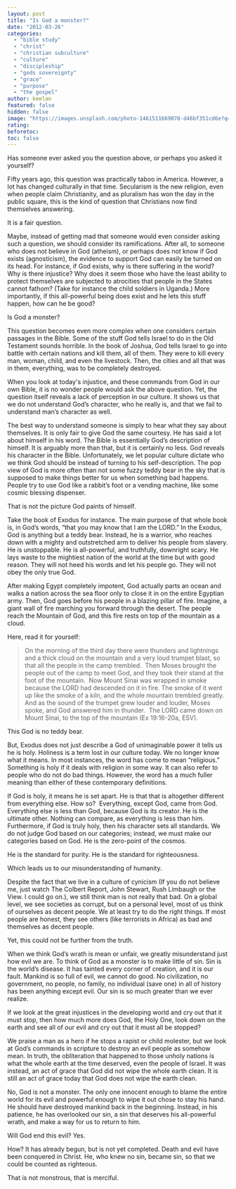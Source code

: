```yaml
---
layout: post
title: "Is God a monster?"
date: "2012-03-26"
categories: 
  - "bible study"
  - "christ"
  - "christian subculture"
  - "culture"
  - "discipleship"
  - "gods sovereignty"
  - "grace"
  - "purpose"
  - "the gospel"
author: keelan
featured: false
hidden: false
image: "https://images.unsplash.com/photo-1461511669078-d46bf351cd6e?q=80&w=1170&auto=format&fit=crop&ixlib=rb-4.1.0&ixid=M3wxMjA3fDB8MHxwaG90by1wYWdlfHx8fGVufDB8fHx8fA%3D%3D"
rating:
beforetoc:
toc: false
---
```


Has someone ever asked you the question above, or perhaps you asked it yourself?

Fifty years ago, this question was practically taboo in America. However, a lot has changed culturally in that time. Secularism is the new religion, even when people claim Christianity, and as pluralism has won the day in the public square, this is the kind of question that Christians now find themselves answering.

It is a fair question.

Maybe, instead of getting mad that someone would even consider asking such a question, we should consider its ramifications. After all, to someone who does not believe in God (atheism), or perhaps does not know if God exists (agnosticism), the evidence to support God can easily be turned on its head. For instance, if God exists, why is there suffering in the world? Why is there injustice? Why does it seem those who have the least ability to protect themselves are subjected to atrocities that people in the States cannot fathom? (Take for instance the child soldiers in Uganda.) More importantly, if this all-powerful being does exist and he lets this stuff happen, how can he be good?

Is God a monster?

This question becomes even more complex when one considers certain passages in the Bible. Some of the stuff God tells Israel to do in the Old Testament sounds horrible. In the book of Joshua, God tells Israel to go into battle with certain nations and kill them, all of them. They were to kill every man, woman, child, and even the livestock. Then, the cities and all that was in them, everything, was to be completely destroyed.

When you look at today's injustice, and these commands from God in our own Bible, it is no wonder people would ask the above question. Yet, the question itself reveals a lack of perception in our culture. It shows us that we do not understand God’s character, who he really is, and that we fail to understand man’s character as well.

The best way to understand someone is simply to hear what they say about themselves. It is only fair to give God the same courtesy. He has said a lot about himself in his word. The Bible is essentially God’s description of himself. It is arguably more than that, but it is certainly no less. God reveals his character in the Bible. Unfortunately, we let popular culture dictate who we think God should be instead of turning to his self-description. The pop view of God is more often than not some fuzzy teddy bear in the sky that is supposed to make things better for us when something bad happens. People try to use God like a rabbit’s foot or a vending machine, like some cosmic blessing dispenser.

That is not the picture God paints of himself.

Take the book of Exodus for instance. The main purpose of that whole book is, in God’s words, “that you may know that I am the LORD.” In the Exodus, God is anything but a teddy bear. Instead, he is a warrior, who reaches down with a mighty and outstretched arm to deliver his people from slavery. He is unstoppable. He is all-powerful, and truthfully, downright scary. He lays waste to the mightiest nation of the world at the time but with good reason. They will not heed his words and let his people go. They will not obey the only true God.

After making Egypt completely impotent, God actually parts an ocean and walks a nation across the sea floor only to close it in on the entire Egyptian army. Then, God goes before his people in a blazing pillar of fire. Imagine, a giant wall of fire marching you forward through the desert. The people reach the Mountain of God, and this fire rests on top of the mountain as a cloud.

Here, read it for yourself:

> On the morning of the third day there were thunders and lightnings and a thick cloud on the mountain and a very loud trumpet blast, so that all the people in the camp trembled.  Then Moses brought the people out of the camp to meet God, and they took their stand at the foot of the mountain.  Now Mount Sinai was wrapped in smoke because the LORD had descended on it in fire. The smoke of it went up like the smoke of a kiln, and the whole mountain trembled greatly.  And as the sound of the trumpet grew louder and louder, Moses spoke, and God answered him in thunder.  The LORD came down on Mount Sinai, to the top of the mountain (Ex 19:16-20a, ESV).

This God is no teddy bear.

But, Exodus does not just describe a God of unimaginable power it tells us he is holy. Holiness is a term lost in our culture today. We no longer know what it means. In most instances, the word has come to mean “religious.” Something is holy if it deals with religion in some way. It can also refer to people who do not do bad things. However, the word has a much fuller meaning than either of these contemporary definitions.

If God is holy, it means he is set apart. He is that that is altogether different from everything else. How so?  Everything, except God, came from God. Everything else is less than God, because God is its creator. He is the ultimate other. Nothing can compare, as everything is less than him. Furthermore, if God is truly holy, then his character sets all standards. We do not judge God based on our categories; instead, we must make our categories based on God. He is the zero-point of the cosmos.

He is the standard for purity. He is the standard for righteousness.

Which leads us to our misunderstanding of humanity.

Despite the fact that we live in a culture of cynicism (If you do not believe me, just watch The Colbert Report, John Stewart, Rush Limbaugh or the View. I could go on.), we still think man is not really that bad. On a global level, we see societies as corrupt, but on a personal level, most of us think of ourselves as decent people. We at least try to do the right things. If most people are honest, they see others (like terrorists in Africa) as bad and themselves as decent people.

Yet, this could not be further from the truth.

When we think God’s wrath is mean or unfair, we greatly misunderstand just how evil we are. To think of God as a monster is to make little of sin. Sin is the world’s disease. It has tainted every corner of creation, and it is our fault. Mankind is so full of evil, we cannot do good. No civilization, no government, no people, no family, no individual (save one) in all of history has been anything except evil. Our sin is so much greater than we ever realize.

If we look at the great injustices in the developing world and cry out that it must stop, then how much more does God, the Holy One, look down on the earth and see all of our evil and cry out that it must all be stopped?

We praise a man as a hero if he stops a rapist or child molester, but we look at God’s commands in scripture to destroy an evil people as somehow mean. In truth, the obliteration that happened to those unholy nations is what the whole earth at the time deserved, even the people of Israel. It was instead, an act of grace that God did not wipe the whole earth clean. It is still an act of grace today that God does not wipe the earth clean.

No, God is not a monster. The only one innocent enough to blame the entire world for its evil and powerful enough to wipe it out chose to stay his hand. He should have destroyed mankind back in the beginning. Instead, in his patience, he has overlooked our sin, a sin that deserves his all-powerful wrath, and make a way for us to return to him.

Will God end this evil? Yes.

How? It has already begun, but is not yet completed. Death and evil have been conquered in Christ. He, who knew no sin, became sin, so that we could be counted as righteous.

That is not monstrous, that is merciful.

